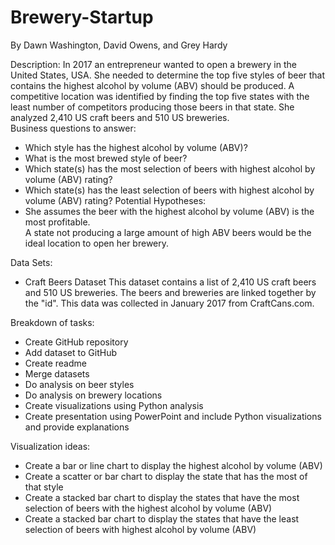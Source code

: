 # Brewery-Startup

By Dawn Washington, David Owens, and Grey Hardy


Description:  In 2017 an entrepreneur wanted to open a brewery in the United States, USA.  She needed to determine the top five styles of beer that contains the highest alcohol by volume (ABV) should be produced.  A competitive location was identified by finding the top five states with the least number of competitors producing those beers in that state.  She analyzed 2,410 US craft beers and 510 US breweries.  
Business questions to answer:
-	Which style has the highest alcohol by volume (ABV)?  
-	What is the most brewed style of beer? 
-	Which state(s) has the most selection of beers with highest alcohol by volume (ABV) rating?
-	Which state(s) has the least selection of beers with highest alcohol by volume (ABV) rating?
Potential Hypotheses:
-	She assumes the beer with the highest alcohol by volume (ABV) is the most profitable.  
A state not producing a large amount of high ABV beers would be the ideal location to open her brewery.

Data Sets:  
-	Craft Beers Dataset  This dataset contains a list of 2,410 US craft beers and 510 US breweries. The beers and breweries are linked together by the "id". This data was collected in January 2017 from CraftCans.com. 

Breakdown of tasks:
-	Create GitHub repository
-	Add dataset to GitHub
-	Create readme
-	Merge datasets
-	Do analysis on beer styles
-	Do analysis on brewery locations
-	Create visualizations using Python analysis 
-	Create presentation using PowerPoint and include Python visualizations and provide explanations

Visualization ideas:
-	Create a bar or line chart to display the highest alcohol by volume (ABV)
-	Create a scatter or bar chart to display the state that has the most of that style
-	Create a stacked bar chart to display the states that have the most selection of beers with the highest alcohol by volume (ABV)
-	Create a stacked bar chart to display the states that have the least selection of beers with highest alcohol by volume (ABV) 



